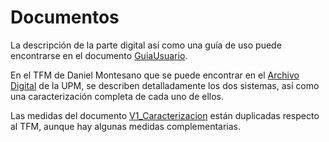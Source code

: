 # Documentos
La descripción de la parte digital así como una guía de uso puede encontrarse en el documento [GuiaUsuario](./GuiaUsuario). 

En el TFM de Daniel Montesano que se puede encontrar en el [Archivo Digital](http://oa.upm.es/53835/) de la UPM, se describen detalladamente los dos sistemas, así como una caracterización completa de cada uno de ellos. 

Las medidas del documento [V1_Caracterizacion](./V1_Caracterizacion) están duplicadas respecto al TFM, aunque hay algunas medidas complementarias. 